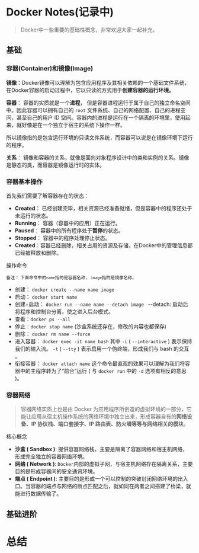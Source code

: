# Docker Notes(记录中)

> Docker中一些重要的基础性概念，非常欢迎大家一起补充。

## 基础

### 容器(Container)和镜像(Image)

**镜像**：Docker镜像可以理解为包含应用程序及其相关依赖的一个基础文件系统，在Docker容器的启动过程中，它以只读的方式用于**创建容器的运行环境。**

**容器**： 容器的实质就是一个**进程**， 但是容器进程运行于属于自己的独立命名空间中。因此容器可以拥有自己的 `root` 文件系统、自己的网络配置、自己的进程空间，甚至自己的用户 ID 空间。容器内的进程是运行在一个隔离的环境里，使用起来，就好像是在一个独立于宿主的系统下操作一样。

所以镜像指的是包含运行环境的只读文件系统，而容器可以说是在镜像环境下运行的程序。

**关系**： 镜像和容器的关系，就像是面向对象程序设计中的类和实例的关系。镜像是静态的类，而容器是镜像运行时的实体。

### 容器基本操作

首先我们需要了解容器存在的状态：

- **Created**： 已经创建完毕，相关资源已经准备就绪，但是容器中的程序还处于未运行的状态。
- **Running**： 容器（容器中的应用）正在运行。
- **Paused**： 容器中的所有程序处于**暂停**的状态。
- **Stopped**： 容器中的程序处理停止状态。
- **Created**：容器已经删除，相关占用的资源及存储，在Docker中的管理信息都已经被释放和删除。

操作命令

<small>备注： 下面命令中的`name`指的是容器名称， `image`指的是镜像名称。</small>

- 创建： `docker create --name name image`
- 启动： `docker start name`
- 创建+启动： `docker run --name name --detach image `   --detach: 启动后将程序和控制台分离，使之进入后台模式。
- 查看：`docker ps --all` 
- 停止：`docker stop name` (沙盒系统还存在，修改的内容也都保存)
- 删除： `docker rm name --force`
- 进入容器： `docker exec -it name bash`   其中 `-i` ( `--interactive` ) 表示保持我们的输入流。 `-t` ( `--tty` ) 表示启用一个伪终端，形成我们与 bash 的交互 。
- 衔接容器： `docker attach name` 这个命令最直观的效果可以理解为我们将容器中的主程序转为了“前台”运行 ( 与 `docker run` 中的 `-d` 选项有相反的意思 )。


### 容器网络

> 容器网络实质上也是由 Docker 为应用程序所创造的虚拟环境的一部分，它能让应用从宿主机操作系统的网络环境中独立出来，形成容器自有的**网络设备、IP 协议栈、端口套接字、IP 路由表、防火墙等等与网络相关的模块**。

核心概念

- **沙盒 ( Sandbox )**: 提供容器网络栈，主要是隔离了容器网络和宿主机网络，形成完全独立的容器网络环境。
- **网络 ( Network )**: `Docker`内部的虚拟子网，与宿主机网络存在隔离关系，主要目的是形成容器间的安全通讯环境。
- **端点 ( Endpoint )**: 主要目的是形成一个可以控制的突破封闭网络环境的出入口。当容器的端点与网络的断点匹配之后，就如同在两者之间搭建了桥梁，就能进行数据传输了。


## 基础进阶

# 总结
